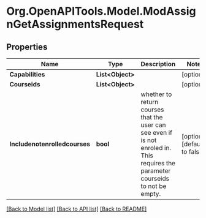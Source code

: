 # Org.OpenAPITools.Model.ModAssignGetAssignmentsRequest

## Properties

Name | Type | Description | Notes
------------ | ------------- | ------------- | -------------
**Capabilities** | **List&lt;Object&gt;** |  | [optional] 
**Courseids** | **List&lt;Object&gt;** |  | [optional] 
**Includenotenrolledcourses** | **bool** | whether to return courses that the user can see                                                                     even if is not enroled in. This requires the parameter courseids                                                                     to not be empty. | [optional] [default to false]

[[Back to Model list]](../README.md#documentation-for-models) [[Back to API list]](../README.md#documentation-for-api-endpoints) [[Back to README]](../README.md)

